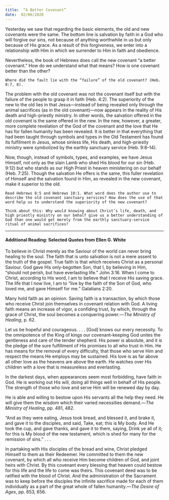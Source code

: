 ```yaml
---
title:  “A Better Covenant” 
date:  02/06/2020
---
```


Yesterday we saw that regarding the basic elements, the old and new covenants were the same. The bottom line is salvation by faith in a God who will forgive our sins, not because of anything worthwhile in us but only because of His grace. As a result of this forgiveness, we enter into a relationship with Him in which we surrender to Him in faith and obedience.

Nevertheless, the book of Hebrews does call the new covenant “a better covenant.” How do we understand what that means? How is one covenant better than the other?

`Where did the fault lie with the “failure” of the old covenant? (Heb. 8:7, 8).`

The problem with the old covenant was not the covenant itself but with the failure of the people to grasp it in faith (Heb. 4:2). The superiority of the new to the old lies in that Jesus—instead of being revealed only through the animal sacrifices (as in the old covenant)—now appears in the reality of His death and high-priestly ministry. In other words, the salvation offered in the old covenant is the same offered in the new. In the new, however, a greater, more complete revelation of the God of the covenant and the love that He has for fallen humanity has been revealed. It is better in that everything that had been taught through symbols and types in the Old Testament has found its fulfilment in Jesus, whose sinless life, His death, and high-priestly ministry were symbolized by the earthly sanctuary service (Heb. 9:8–14).

Now, though, instead of symbols, types, and examples, we have Jesus Himself, not only as the slain Lamb who shed His blood for our sin (Heb. 9:12) but who stands as our High Priest in heaven ministering on our behalf (Heb. 7:25). Though the salvation He offers is the same, this fuller revelation of Himself and the salvation found in Him, as revealed in the new covenant, make it superior to the old.

`Read Hebrews 8:5 and Hebrews 10:1. What word does the author use to describe the old covenant sanctuary services? How does the use of that word help us to understand the superiority of the new covenant?`

`Think about this: Why would knowing about Christ’s life, death, and high priestly ministry on our behalf give us a better understanding of God than one would get merely from the earthly sanctuary-service ritual of animal sacrifices?`

---

#### Additional Reading: Selected Quotes from Ellen G. White

To believe in Christ merely as the Saviour of the world can never bring healing to the soul. The faith that is unto salvation is not a mere assent to the truth of the gospel. True faith is that which receives Christ as a personal Saviour. God gave His only-begotten Son, that I, by believing in Him, “should not perish, but have everlasting life.” John 3:16. When I come to Christ, according to His word, I am to believe that I receive His saving grace. The life that I now live, I am to “live by the faith of the Son of God, who loved me, and gave Himself for me.” Galatians 2:20.

Many hold faith as an opinion. Saving faith is a transaction, by which those who receive Christ join themselves in covenant relation with God. A living faith means an increase of vigor, a confiding trust, by which, through the grace of Christ, the soul becomes a conquering power.—_The Ministry of Healing_, p. 62.

Let us be hopeful and courageous. . . . [God] knows our every necessity. To the omnipotence of the King of kings our covenant-keeping God unites the gentleness and care of the tender shepherd. His power is absolute, and it is the pledge of the sure fulfillment of His promises to all who trust in Him. He has means for the removal of every difficulty, that those who serve Him and respect the means He employs may be sustained. His love is as far above all other love as the heavens are above the earth. He watches over His children with a love that is measureless and everlasting.

In the darkest days, when appearances seem most forbidding, have faith in God. He is working out His will, doing all things well in behalf of His people. The strength of those who love and serve Him will be renewed day by day.

He is able and willing to bestow upon His servants all the help they need. He will give them the wisdom which their varied necessities demand.—_The Ministry of Healing_, pp. 481, 482.

“And as they were eating, Jesus took bread, and blessed it, and brake it, and gave it to the disciples, and said, Take, eat; this is My body. And He took the cup, and gave thanks, and gave it to them, saying, Drink ye all of it; for this is My blood of the new testament, which is shed for many for the remission of sins.” . . .

In partaking with His disciples of the bread and wine, Christ pledged Himself to them as their Redeemer. He committed to them the new covenant, by which all who receive Him become children of God, and joint heirs with Christ. By this covenant every blessing that heaven could bestow for this life and the life to come was theirs. This covenant deed was to be ratified with the blood of Christ. And the administration of the Sacrament was to keep before the disciples the infinite sacrifice made for each of them individually as a part of the great whole of fallen humanity.—_The Desire of Ages_, pp. 653, 656.